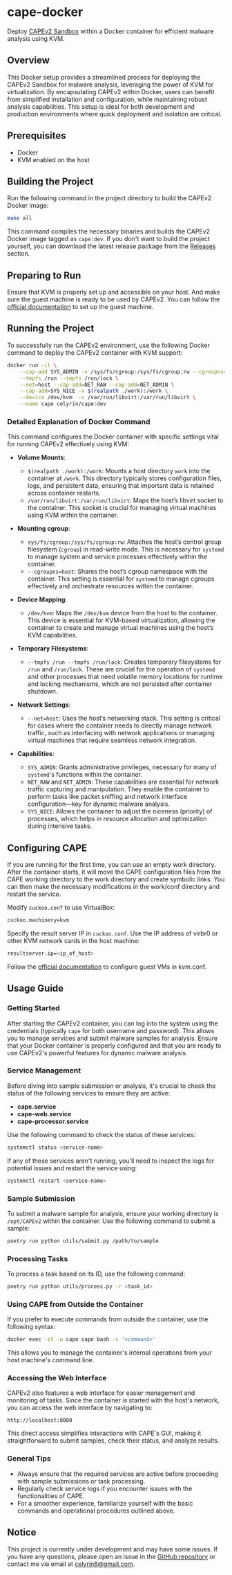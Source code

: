 # cape-docker
Deploy [CAPEv2 Sandbox](https://github.com/kevoreilly/CAPEv2.git) within a Docker container for efficient malware analysis using KVM.

## Overview
This Docker setup provides a streamlined process for deploying the CAPEv2 Sandbox for malware analysis, leveraging the power of KVM for virtualization. By encapsulating CAPEv2 within Docker, users can benefit from simplified installation and configuration, while maintaining robust analysis capabilities. This setup is ideal for both development and production environments where quick deployment and isolation are critical.

## Prerequisites
- Docker
- KVM enabled on the host

## Building the Project
Run the following command in the project directory to build the CAPEv2 Docker image:

```bash
make all
```

This command compiles the necessary binaries and builds the CAPEv2 Docker image tagged as `cape:dev`.
If you don't want to build the project yourself, you can download the latest release package from the [Releases](https://github.com/celyrin/cape-docker/releases) section.


## Preparing to Run
Ensure that KVM is properly set up and accessible on your host. And make sure the guest machine is ready to be used by CAPEv2. You can follow the [official documentation](https://capev2.readthedocs.io/en/latest/installation/guest/index.html) to set up the guest machine.


## Running the Project
To successfully run the CAPEv2 environment, use the following Docker command to deploy the CAPEv2 container with KVM support:

```bash
docker run -it \
    --cap-add SYS_ADMIN -v /sys/fs/cgroup:/sys/fs/cgroup:rw --cgroupns=host\
    --tmpfs /run --tmpfs /run/lock \
    --net=host --cap-add=NET_RAW --cap-add=NET_ADMIN \
    --cap-add=SYS_NICE -v $(realpath ./work):/work \
    --device /dev/kvm  -v /var/run/libvirt:/var/run/libvirt \
    --name cape celyrin/cape:dev
```

### Detailed Explanation of Docker Command
This command configures the Docker container with specific settings vital for running CAPEv2 effectively using KVM:

- **Volume Mounts**:
  - `$(realpath ./work):/work`: Mounts a host directory `work` into the container at `/work`. This directory typically stores configuration files, logs, and persistent data, ensuring that important data is retained across container restarts.
  - `/var/run/libvirt:/var/run/libvirt`: Maps the host’s libvirt socket to the container. This socket is crucial for managing virtual machines using KVM within the container.

- **Mounting cgroup**:
  - `sys/fs/cgroup:/sys/fs/cgroup:rw`: Attaches the host’s control group filesystem (`cgroup`) in read-write mode. This is necessary for `systemd` to manage system and service processes effectively within the container.
  - `--cgroupns=host`: Shares the host’s cgroup namespace with the container. This setting is essential for `systemd` to manage cgroups effectively and orchestrate resources within the container.

- **Device Mapping**:
  - `/dev/kvm`: Maps the `/dev/kvm` device from the host to the container. This device is essential for KVM-based virtualization, allowing the container to create and manage virtual machines using the host’s KVM capabilities.

- **Temporary Filesystems**:
  - `--tmpfs /run --tmpfs /run/lock`: Creates temporary filesystems for `/run` and `/run/lock`. These are crucial for the operation of `systemd` and other processes that need volatile memory locations for runtime and locking mechanisms, which are not persisted after container shutdown.

- **Network Settings**:
  - `--net=host`: Uses the host’s networking stack. This setting is critical for cases where the container needs to directly manage network traffic, such as interfacing with network applications or managing virtual machines that require seamless network integration.

- **Capabilities**:
  - `SYS_ADMIN`: Grants administrative privileges, necessary for many of `systemd`'s functions within the container.
  - `NET_RAW` and `NET_ADMIN`: These capabilities are essential for network traffic capturing and manipulation. They enable the container to perform tasks like packet sniffing and network interface configuration—key for dynamic malware analysis.
  - `SYS_NICE`: Allows the container to adjust the niceness (priority) of processes, which helps in resource allocation and optimization during intensive tasks.


## Configuring CAPE
If you are running for the first time, you can use an empty work directory. After the container starts, it will move the CAPE configuration files from the CAPE working directory to the work directory and create symbolic links. You can then make the necessary modifications in the work/conf directory and restart the service.

Modify `cuckoo.conf` to use VirtualBox:
```bash
cuckoo.machinery=kvm
```

Specify the result server IP in `cuckoo.conf`. Use the IP address of virbr0 or other KVM network cards in the host machine:
```bash
resultserver.ip=<ip_of_host>
```

Follow the [official documentation](https://capev2.readthedocs.io/en/latest/installation/index.html) to configure guest VMs in kvm.conf.

## Usage Guide

### Getting Started
After starting the CAPEv2 container, you can log into the system using the credentials (typically `cape` for both username and password). This allows you to manage services and submit malware samples for analysis. Ensure that your Docker container is properly configured and that you are ready to use CAPEv2's powerful features for dynamic malware analysis.

### Service Management
Before diving into sample submission or analysis, it's crucial to check the status of the following services to ensure they are active:
- **cape.service**
- **cape-web.service**
- **cape-processor.service**

Use the following command to check the status of these services:
```bash
systemctl status <service-name>
```
If any of these services aren't running, you'll need to inspect the logs for potential issues and restart the service using:
```bash
systemctl restart <service-name>
```

### Sample Submission
To submit a malware sample for analysis, ensure your working directory is `/opt/CAPEv2` within the container. Use the following command to submit a sample:
```bash
poetry run python utils/submit.py /path/to/sample
```

### Processing Tasks
To process a task based on its ID, use the following command:
```bash
poetry run python utils/process.py -r <task_id>
```

### Using CAPE from Outside the Container
If you prefer to execute commands from outside the container, use the following syntax:
```bash
docker exec -it -u cape cape bash -c '<command>'
```
This allows you to manage the container's internal operations from your host machine's command line.

### Accessing the Web Interface
CAPEv2 also features a web interface for easier management and monitoring of tasks. Since the container is started with the host's network, you can access the web interface by navigating to:
```
http://localhost:8000
```
This direct access simplifies interactions with CAPE's GUI, making it straightforward to submit samples, check their status, and analyze results.

### General Tips
- Always ensure that the required services are active before proceeding with sample submissions or task processing.
- Regularly check service logs if you encounter issues with the functionalities of CAPE.
- For a smoother experience, familiarize yourself with the basic commands and operational procedures outlined above.


## Notice
This project is currently under development and may have some issues. If you have any questions, please open an issue in the [GitHub repository](https://github.com/celyrin/cape-docker/issues) or contact me via email at celyrin6@gmail.com.